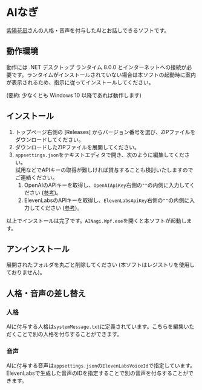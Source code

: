 # AIなぎ

[紫陽花凪](https://x.com/Ajisai_nagi)さんの人格・音声を付与したAIとお話しできるソフトです。

## 動作環境

動作には .NET デスクトップ ランタイム 8.0.0 とインターネットへの接続が必要です。ランタイムがインストールされていない場合は本ソフトの起動時に案内が表示されるため、指示に従ってインストールしてください。

(要約: 少なくとも Windows 10 以降であれば動作します)

## インストール

1. トップページ右側の [Releases] からバージョン番号を選び、ZIPファイルをダウンロードしてください。
2. ダウンロードしたZIPファイルを展開してください。
3. `appsettings.json`をテキストエディタで開き、次のように編集してください。  
	試用などでAPIキーの取得が難しければ貸与することも検討いたしますのでご連絡ください。
	1. OpenAIのAPIキーを取得し、`OpenAIApiKey`右側の`""`の内側に入力してください ([参考](https://qiita.com/kurata04/items/a10bdc44cc0d1e62dad3))。
	2. ElevenLabsのAPIキーを取得し、`ElevenLabsApiKey`右側の`""`の内側に入力してください ([参考](https://qiita.com/Namy/items/ac2281b3d955e46dae65#elevenlabsの使い方))。

以上でインストールは完了です。`AINagi.Wpf.exe`を開くと本ソフトが起動します。

## アンインストール

展開されたフォルダを丸ごと削除してください (本ソフトはレジストリを使用しておりません)。

## 人格・音声の差し替え

### 人格

AIに付与する人格は`systemMessage.txt`に定義されています。こちらを編集いただくことで別の人格を付与することができます。

### 音声

AIに付与する音声は`appsettings.json`の`ElevenLabsVoiceId`で指定しています。ElevenLabsで生成した音声のIDを指定することで別の音声を付与することができます。
